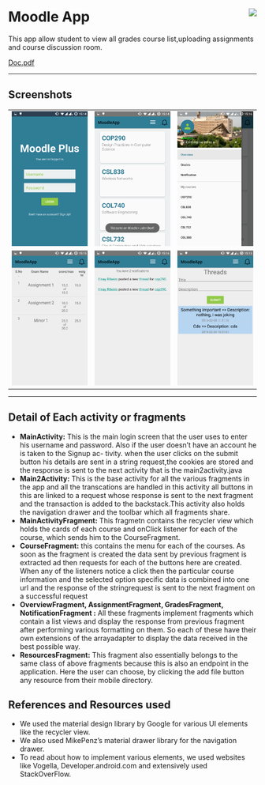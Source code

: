 # Moodle App <a href='https://play.google.com/store/apps/details?id=com.moodle.moodlemobile&hl=en' target='_blank' align="right"><img align="right" height='36' src='https://s20.postimg.org/muzx3w4jh/google_play_badge.png' /></a>

This app allow student to view all grades course list,uploading assignments and course discussion room.

[Doc.pdf](doc/assignment-1-moodle.pdf)

---

## Screenshots

  <table>
    <tr>
     <td><img src="doc/login.png"></td>
     <td><img src="doc/mycourses.png"></td>
     <td><img src="doc/drawer.png"></td>
    <tr> 
      <td><img src="doc/grades.png"></td>
      <td><img src="doc/notifications.png"></td>
      <td><img src="doc/threads.png"></td>
    </tr>
  </table>
  
---

## Detail of Each activity or fragments
* **MainActivity:** This is the main login screen that the user uses to enter his username and password. Also if the user doesn’t have an account he is taken to the Signup ac- tivity. when the user clicks on the submit button his details are sent in a string request,the cookies are stored and the response is sent to the next activity that is the main2activity.java
* **Main2Activity:** This is the base activity for all the various fragments in the app and all the transcations are handled in this activity all buttons in this are linked to a request whose response is sent to the next fragment and the transaction is added to the backstack.This activity also holds the navigation drawer and the toolbar which all fragments share.
* **MainActivityFragment:** This fragmetn contains the recycler view which holds the cards of each course and onClick listener for each of the course, which sends him to the CourseFragment.
* **CourseFragment:** this contains the menu for each of the courses. As soon as the fragment is created the data sent by previous fragment is extracted ad then requests for each of the buttons here are created. When any of the listeners notice a click then the particular course information and the selected option specific data is combined into one url and the response of the stringrequest is sent to the next fragment on a successful request
* **OverviewFragment, AssignmentFragment, GradesFragment, NotificationFragment :** All these fragments implement fragments which contain a list views and display the response from previous fragment after performing various formatting on them. So each of these have their own extensions of the arrayadapter to display the data received in the best possible way.
* **ResourcesFragment:** This fragment also essentially belongs to the same class of above fragments because this is also an endpoint in the application. Here the user can choose, by clicking the add file button any resource from their mobile directory.

## References and Resources used
* We used the material design library by Google for various UI elements like the recycler view.
* We also used MikePenz’s material drawer library for the navigation drawer.
* To read about how to implement various elements, we used websites like Vogella, Developer.android.com and extensively used StackOverFlow.
